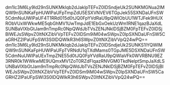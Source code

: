 dm1lc3M6Ly9ld29nSUNKMklqb2dJaklpTEFvZ0lDSndjeUk2SUNKMGNua2lMQW9nSUNKaFpHUWlPaUFpTmpZdU5ESXVNVEV6TGpJek55SXNDaUFnSW5CdmNuUWlPaUF4T1RRd015d0tJQ0FpYVdRaU9pQWlObUU1WTJFek9HUXRObVUxWWkwME5qbGhMV1UwTmpJdE1EbGxOekUzWm1RNE1qazBJaXdLSUNBaVlXbGtJam9nTmpRc0NpQWdJbTVsZENJNklDSjBZM0FpTEFvZ0lDSjBlWEJsSWpvZ0ltNXZibVVpTEFvZ0lDSm9iM04wSWpvZ0lpSXNDaUFnSW5CaGRHZ2lPaUFpSWl3S0lDQWlkR3h6SWpvZ0ltNXZibVVpQ24wPQ==
dm1lc3M6Ly9ld29nSUNKMklqb2dJaklpTEFvZ0lDSndjeUk2SUNKS1lYQWlMQW9nSUNKaFpHUWlPaUFpTVRNdU1qTXdMams0TGpJME5DSXNDaUFnSW5CdmNuUWlPaUExTmpZNE55d0tJQ0FpYVdRaU9pQWlaVFk0WVRBNU9EZ3RNR0k1WWkwME9UQmxMV1ZoT0RZdFlqazRNVGM0TkdNelptSmpJaXdLSUNBaVlXbGtJam9nTmpRc0NpQWdJbTVsZENJNklDSjBZM0FpTEFvZ0lDSjBlWEJsSWpvZ0ltNXZibVVpTEFvZ0lDSm9iM04wSWpvZ0lpSXNDaUFnSW5CaGRHZ2lPaUFpSWl3S0lDQWlkR3h6SWpvZ0ltNXZibVVpQ24wPQ==
